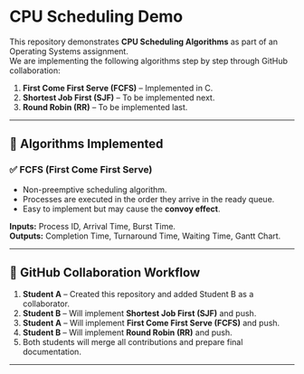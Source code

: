 # CPU Scheduling Demo

This repository demonstrates **CPU Scheduling Algorithms** as part of an Operating Systems assignment.  
We are implementing the following algorithms step by step through GitHub collaboration:

1. **First Come First Serve (FCFS)** – Implemented in C.  
2. **Shortest Job First (SJF)** – To be implemented next.  
3. **Round Robin (RR)** – To be implemented last.  

-------------------------------------------------------------------------------------------------------------------------------------------

## 📌 Algorithms Implemented

### ✅ FCFS (First Come First Serve)
- Non-preemptive scheduling algorithm.  
- Processes are executed in the order they arrive in the ready queue.  
- Easy to implement but may cause the **convoy effect**.  

**Inputs:** Process ID, Arrival Time, Burst Time.  
**Outputs:** Completion Time, Turnaround Time, Waiting Time, Gantt Chart.  

-------------------------------------------------------------------------------------------------------------------------------------------

## 🔄 GitHub Collaboration Workflow

1. **Student A** – Created this repository and added Student B as a collaborator.  
2. **Student B** – Will implement **Shortest Job First (SJF)** and push.  
3. **Student A** – Will implement **First Come First Serve (FCFS)** and push.  
4. **Student B** – Will implement **Round Robin (RR)** and push.  
5. Both students will merge all contributions and prepare final documentation.  

-------------------------------------------------------------------------------------------------------------------------------------------
